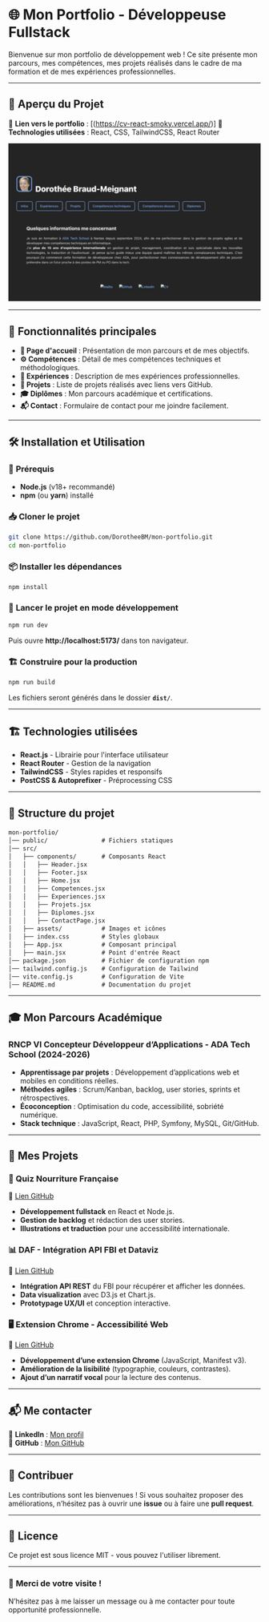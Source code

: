 # 🌐 Mon Portfolio - Développeuse Fullstack

Bienvenue sur mon portfolio de développement web ! 
Ce site présente mon parcours, mes compétences, 
mes projets réalisés dans le cadre de ma formation 
et de mes expériences professionnelles.

---

## 🎨 **Aperçu du Projet**
🔗 **Lien vers le portfolio** : [(https://cv-react-smoky.vercel.app/)]
📸 **Technologies utilisées** : React, CSS, TailwindCSS, React Router  

![image du projet](image.png)

---

## 🚀 **Fonctionnalités principales**
- **📖 Page d'accueil** : Présentation de mon parcours et de mes objectifs.  
- **⚙️ Compétences** : Détail de mes compétences techniques et méthodologiques.  
- **💼 Expériences** : Description de mes expériences professionnelles.  
- **📌 Projets** : Liste de projets réalisés avec liens vers GitHub.  
- **🎓 Diplômes** : Mon parcours académique et certifications.  
- **📬 Contact** : Formulaire de contact pour me joindre facilement.  

---

## 🛠 **Installation et Utilisation**

### 📌 **Prérequis**
- **Node.js** (v18+ recommandé)  
- **npm** (ou **yarn**) installé  

### 📥 **Cloner le projet**
```sh
git clone https://github.com/DorotheeBM/mon-portfolio.git
cd mon-portfolio
```

### 📦 **Installer les dépendances**
```sh
npm install
```

### 🚀 **Lancer le projet en mode développement**
```sh
npm run dev
```
Puis ouvre **http://localhost:5173/** dans ton navigateur.

### 🏗 **Construire pour la production**
```sh
npm run build
```
Les fichiers seront générés dans le dossier **`dist/`**.

---

## 🏗 **Technologies utilisées**
- **React.js** - Librairie pour l'interface utilisateur  
- **React Router** - Gestion de la navigation  
- **TailwindCSS** - Styles rapides et responsifs  
- **PostCSS & Autoprefixer** - Préprocessing CSS  

---

## 📂 **Structure du projet**
```
mon-portfolio/
│── public/               # Fichiers statiques
│── src/
│   ├── components/       # Composants React
│   │   ├── Header.jsx
│   │   ├── Footer.jsx
│   │   ├── Home.jsx
│   │   ├── Competences.jsx
│   │   ├── Experiences.jsx
│   │   ├── Projets.jsx
│   │   ├── Diplomes.jsx
│   │   ├── ContactPage.jsx
│   ├── assets/           # Images et icônes
│   ├── index.css         # Styles globaux
│   ├── App.jsx           # Composant principal
│   ├── main.jsx          # Point d'entrée React
│── package.json          # Fichier de configuration npm
│── tailwind.config.js    # Configuration de Tailwind
│── vite.config.js        # Configuration de Vite
│── README.md             # Documentation du projet
```

---

## 🎓 **Mon Parcours Académique**

### RNCP VI Concepteur Développeur d’Applications - ADA Tech School (2024-2026)
- **Apprentissage par projets** : Développement d’applications web et mobiles en conditions réelles.  
- **Méthodes agiles** : Scrum/Kanban, backlog, user stories, sprints et rétrospectives.  
- **Écoconception** : Optimisation du code, accessibilité, sobriété numérique.  
- **Stack technique** : JavaScript, React, PHP, Symfony, MySQL, Git/GitHub.  
  
---

## 💼 **Mes Projets**

### 🎯 Quiz Nourriture Française
🔗 [Lien GitHub](https://github.com/adatechschool/projet-collectif-nantes-quizz-det-team.git)  
- **Développement fullstack** en React et Node.js.  
- **Gestion de backlog** et rédaction des user stories.  
- **Illustrations et traduction** pour une accessibilité internationale.  

### 📊 DAF - Intégration API FBI et Dataviz
🔗 [Lien GitHub](https://github.com/adatechschool/projet-collectif-nantes-dataviz-daf.git)  
- **Intégration API REST** du FBI pour récupérer et afficher les données.  
- **Data visualization** avec D3.js et Chart.js.  
- **Prototypage UX/UI** et conception interactive.  

### 🖥 Extension Chrome - Accessibilité Web
🔗 [Lien GitHub](https://github.com/DorotheeBM/projet-collectif-nantes-extension-navigateur-dgct.git)  
- **Développement d’une extension Chrome** (JavaScript, Manifest v3).  
- **Amélioration de la lisibilité** (typographie, couleurs, contrastes).  
- **Ajout d’un narratif vocal** pour la lecture des contenus.  

---

## 📬 **Me contacter**
🔗 **LinkedIn** : [Mon profil](https://www.linkedin.com/in/dorothee-braud/)  
🐙 **GitHub** : [Mon GitHub](https://github.com/DorotheeBM)  

---

## 🌟 **Contribuer**
Les contributions sont les bienvenues ! Si vous souhaitez proposer des améliorations, n’hésitez pas à ouvrir une **issue** ou à faire une **pull request**.

---

## 📄 **Licence**
Ce projet est sous licence MIT - vous pouvez l'utiliser librement.

---

### 🚀 **Merci de votre visite !**
N’hésitez pas à me laisser un message ou à me contacter pour toute opportunité professionnelle.  
```

